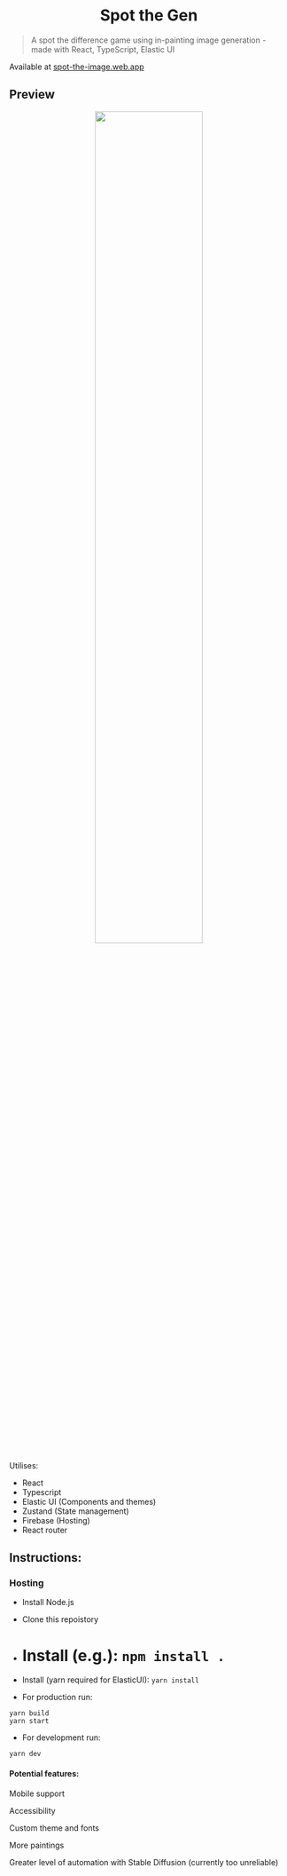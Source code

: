 <h1 align="center">Spot the Gen</h1>

> A spot the difference game using in-painting image generation - made with React, TypeScript, Elastic UI

Available at [spot-the-image.web.app](https://spot-the-image.web.app/)

<h2>Preview</h2>

<!-- Make the gif full width and centered -->

<p align="center">
  <img width="62%" src="https://media4.giphy.com/media/v1.Y2lkPTc5MGI3NjExYmE2ZTdkYmFjNGZhYzc5ZGU4YzE5MzU2MjRkNDZiODVhMTMyZjM1OSZlcD12MV9pbnRlcm5hbF9naWZzX2dpZklkJmN0PWc/TcqepXrBEpAewOV0j2/giphy.gif">
</p>

Utilises:

- React
- Typescript
- Elastic UI (Components and themes)
- Zustand (State management)
- Firebase (Hosting)
- React router

<h2></h2>

<h2>Instructions:</h2>

<h3>Hosting</h3>

- Install Node.js

- Clone this repoistory

- # Install (e.g.): `npm install .`

* Install (yarn required for ElasticUI): `yarn install`

- For production run:

```
yarn build
yarn start
```

- For development run:

```
yarn dev
```

<h4>Potential features:</h4>

Mobile support

Accessibility

Custom theme and fonts

More paintings

Greater level of automation with Stable Diffusion (currently too unreliable)
